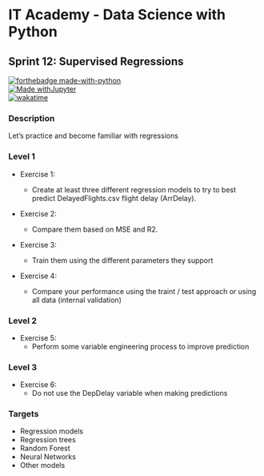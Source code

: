 # IT Academy - Data Science with Python
## Sprint 12: Supervised Regressions

[![forthebadge made-with-python](http://ForTheBadge.com/images/badges/made-with-python.svg)](https://www.python.org/)  
[![Made withJupyter](https://img.shields.io/badge/Made%20with-Jupyter-orange?style=for-the-badge&logo=Jupyter)](https://jupyter.org/try)  
[![wakatime](https://wakatime.com/badge/github/jesussantana/Supervised-Regression.svg)](https://wakatime.com/badge/github/jesussantana/Supervised-Regression)  

### Description

Let’s practice and become familiar with regressions


### Level 1

- Exercise 1: 
  - Create at least three different regression models to try to best predict DelayedFlights.csv flight delay (ArrDelay).

- Exercise 2: 
  - Compare them based on MSE and R2.

- Exercise 3: 
  - Train them using the different parameters they support

- Exercise 4: 
  - Compare your performance using the traint / test approach or using all data (internal validation)


### Level 2

- Exercise 5: 
  - Perform some variable engineering process to improve prediction

### Level 3

- Exercise 6: 
  - Do not use the DepDelay variable when making predictions


### Targets

- Regression models
- Regression trees
- Random Forest
- Neural Networks
- Other models